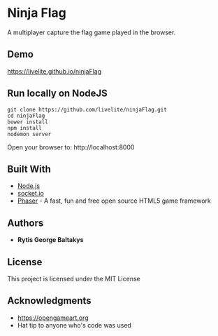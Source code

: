 # Ninja Flag

A multiplayer capture the flag game played in the browser.

## Demo

https://livelite.github.io/ninjaFlag

## Run locally on NodeJS

```
git clone https://github.com/livelite/ninjaFlag.git
cd ninjaFlag
bower install
npm install
nodemon server
```

Open your browser to:
http://localhost:8000

## Built With

* [Node.js](https://nodejs.org)
* [socket.io](https://socket.io)
* [Phaser](https://phaser.io) - A fast, fun and free open source HTML5 game framework

## Authors

* **Rytis George Baltakys**

## License

This project is licensed under the MIT License

## Acknowledgments

* https://opengameart.org
* Hat tip to anyone who's code was used
